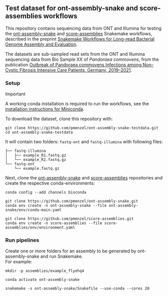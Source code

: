 
## Test dataset for ont-assembly-snake and score-assemblies workflows

This repository contains sequencing data from ONT and Illumina for testing the [ont-assembly-snake](https://github.com/pmenzel/ont-assembly-snake) and [score-assemblies](https://github.com/pmenzel/score-assemblies) Snakemake workflows,
described in the preprint [Snakemake Workflows for Long-read Bacterial Genome Assembly and Evaluation](https://www.preprints.org/manuscript/202208.0191/v1).

The datasets are sub-sampled read sets from the ONT and Illumina sequencing data from Bio Sample XX of _Pandoraea commovens_,
from the publication [Outbreak of Pandoraea commovens Infections among Non–Cystic Fibrosis Intensive Care Patients, Germany, 2019–2021](https://wwwnc.cdc.gov/eid/article/29/11/23-0493_article).

### Setup

> [!IMPORTANT]  
> A working conda installation is required to run the workflows, see the [installation instructions for Miniconda](https://docs.conda.io/projects/miniconda/en/latest/index.html#quick-command-line-install).

To download the dataset, clone this repository with:
```
git clone https://github.com/pmenzel/ont-assembly-snake-testdata.git
cd ont-assembly-snake-testdata
```

It will contain two folders: `fastq-ont` and `fastq-illumina` with following files:
```
├── fastq-illumina
│   ├── example_R1.fastq.gz
│   └── example_R2.fastq.gz
└── fastq-ont
    └── example.fastq.gz
```

Next, clone the [ont-assembly-snake](https://github.com/pmenzel/ont-assembly-snake) and [score-assemblies](https://github.com/pmenzel/score-assemblies) repositories and create the respective conda-environments:

```
conda config --add channels bioconda

git clone https://github.com/pmenzel/ont-assembly-snake.git
conda env create -n ont-assembly-snake --file ont-assembly-snake/env/conda-main.yaml

git clone https://github.com/pmenzel/score-assemblies.git
conda env create -n score-assemblies --file score-assemblies/env/environment.yaml
```

### Run pipelines

Create one or more folders for an assembly to be generated by ont-assembly-snake and run Snakemake.  
For example:
```
mkdir -p assemblies/example_flyehq4

conda activate ont-assembly-snake

snakemake -s ont-assembly-snake/Snakefile --use-conda --cores 20

```
